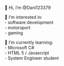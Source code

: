    👋 Hi, I’m @Dani123379
   
   👀  I’m interested in:                  
            - software development   
            - motorsport                  
            - gaming

   🌱 I’m currently learning:   
      - Microsoft C#               
      - HTML 5 / Javascript     
      - System Engineer student

<!---
Dani123379/Dani123379 is a ✨ special ✨ repository because its `README.md` (this file) appears on your GitHub profile.
You can click the Preview link to take a look at your changes.
--->

